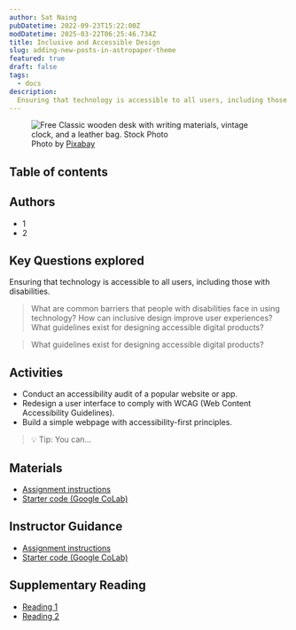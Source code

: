 ```yaml
---
author: Sat Naing
pubDatetime: 2022-09-23T15:22:00Z
modDatetime: 2025-03-22T06:25:46.734Z
title: Inclusive and Accessible Design
slug: adding-new-posts-in-astropaper-theme
featured: true
draft: false
tags:
  - docs
description:
  Ensuring that technology is accessible to all users, including those with disabilities.
---
```


<figure>
  <img
    src="https://assets.toptal.io/images?url=https%3A%2F%2Fbs-uploads.toptal.io%2Fblackfish-uploads%2Fcomponents%2Fblog_post_page%2F4092778%2Fcover_image%2Fregular_1708x683%2Fstaging.toptal.net_designers_ui_inclusive-design-infographic-ef46983daad6ed67a1ec815fe5fa7171.png"
    alt="Free Classic wooden desk with writing materials, vintage clock, and a leather bag. Stock Photo"
  />
    <figcaption class="text-center">
    Photo by <a href="https://www.pexels.com/photo/brown-wooden-desk-159618/">Pixabay</a>
  </figcaption>
</figure>

## Table of contents

## Authors
* 1
* 2

## Key Questions explored

Ensuring that technology is accessible to all users, including those with disabilities.

> What are common barriers that people with disabilities face in using technology? How can inclusive design improve user experiences? What guidelines exist for designing accessible digital products?

> What guidelines exist for designing accessible digital products?

## Activities

* Conduct an accessibility audit of a popular website or app.
* Redesign a user interface to comply with WCAG (Web Content Accessibility Guidelines).
* Build a simple webpage with accessibility-first principles.

> 💡 Tip: You can...

## Materials

- [Assignment instructions](https://tinypng.com/)
- [Starter code (Google CoLab)](https://tinyjpg.com/)

## Instructor Guidance

- [Assignment instructions](https://tinypng.com/)
- [Starter code (Google CoLab)](https://tinyjpg.com/)

## Supplementary Reading

- [Reading 1](https://tinypng.com/)
- [Reading 2](https://tinyjpg.com/)

